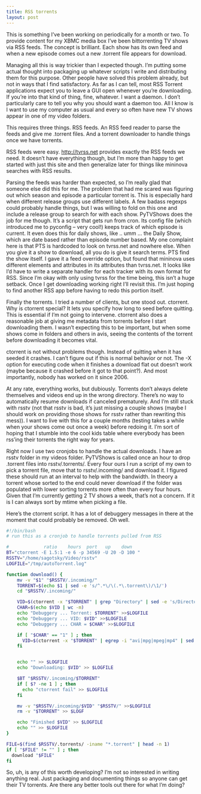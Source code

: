 ```yaml
---
title: RSS torrents
layout: post
---
```




This is something I’ve been working on periodically for a month or two. To provide content for my XBMC media box I’ve been bittorrenting TV shows via RSS feeds. The concept is brilliant. Each show has its own feed and when a new episode comes out a new .torrent file appears for download.

Managing all this is way trickier than I expected though. I’m putting some actual thought into packaging up whatever scripts I write and distributing them for this purpose. Other people have solved this problem already, but not in ways that I find satisfactory. As far as I can tell, most RSS Torrent applications expect you to leave a GUI open whenever you’re downloading. If you’re into that kind of thing, fine, whatever. I want a daemon. I don’t particularly care to tell you why you should want a daemon too. All I know is I want to use my computer as usual and every so often have new TV shows appear in one of my video folders.

This requires three things. RSS feeds. An RSS feed reader to parse the feeds and give me .torrent files. And a torrent downloader to handle things once we have torrents.

RSS feeds were easy. http://tvrss.net provides exactly the RSS feeds we need. It doesn’t have everything though, but I’m more than happy to get started with just this site and then generalize later for things like mininova searches with RSS results.

Parsing the feeds was harder than expected, so I’m really glad that someone else did this for me. The problem that had me scared was figuring out which season and episode a particular torrent is. This is especially hard when different release groups use different labels. A few badass regexps could probably handle things, but I was willing to fold on this one and include a release group to search for with each show. PyTVShows does the job for me though. It’s a script that gets run from cron. Its config file (which introduced me to pyconfig – very cool!) keeps track of which episode is current. It even does this for daily shows, like .. umm … the Daily Show, which are date based rather than episode number based. My one complaint here is that PTS is hardcoded to look on tvrss.net and nowhere else. When you give it a show to download, all you do is give it search terms. PTS find the show itself. I gave it a feed override option, but found that mininova uses different elements and attributes in its attributes than tvrss.net. It looks like I’d have to write a separate handler for each tracker with its own format for RSS. Since I’m okay with only using tvrss for the time being, this isn’t a huge setback. Once I get downloading working right I’ll revisit this. I’m just hoping to find another RSS app before having to redo this portion itself.

Finally the torrents. I tried a number of clients, but one stood out. ctorrent. Why is ctorrent special? It lets you specify how long to seed before quitting. This is essential if I’m not going to intervene. ctorrent also does a reasonable job at giving me metadata from torrents before I start downloading them. I wasn’t expecting this to be important, but when some shows come in folders and others in avis, seeing the contents of the torrent before downloading it becomes vital.

ctorrent is not without problems though. Instead of quitting when it has seeded it crashes. I can’t figure out if this is normal behavior or not. The -X option for executing code when it finishes a download flat out doesn’t work (maybe because it crashed before it got to that point?). And most importantly, nobody has worked on it since 2006.

At any rate, everything works, but dubiously. Torrents don’t always delete themselves and videos end up in the wrong directory. There’s no way to automatically resume downloads if canceled prematurely. And I’m still stuck with rsstv (not that rsstv is bad, it’s just missing a couple shows (maybe I should work on providing those shows for rsstv rather than rewriting this mess)). I want to live with this for a couple months (testing takes a while when your shows come out once a week) before redoing it. I’m sort of hoping that I stumble into the cool kids table where everybody has been rss’ing their torrents the right way for years.

Right now I use two cronjobs to handle the actual downloads. I have an rsstv folder in my videos folder. PyTVShows is called once an hour to drop .torrent files into rsstv/.torrents/. Every four ours I run a script of my own to pick a torrent file, move that to rsstv/.incoming/ and download it. I figured these should run at an interval to help with the bandwidth. In theory a torrent whose sorted to the end could never download if the folder was populated with lower sorting torrents more often than every four hours. Given that I’m currently getting 2 TV shows a week, that’s not a concern. If it is I can always sort by mtime when picking a file.

Here’s the ctorrent script. It has a lot of debuggery messages in there at the moment that could probably be removed. Oh well.

```sh
#!/bin/bash
# run this as a cronjob to handle torrents pulled from RSS

#             ratio    hours  port   up    down
BT="ctorrent -E 1.5:1 -e 6 -p 34569 -U 20 -D 100 "
RSSTV="/home/sagotsky/Video/rsstv"
LOGFILE="/tmp/autoTorrent.log"

function download() {
    mv -v "$1" "$RSSTV/.incoming/"
    TORRENT=$(echo $1 | sed -e 's/^.*\/\(.*\.torrent\)/\1/')
    cd "$RSSTV/.incoming/"

    VID=$(ctorrent -x "$TORRENT" | grep "Directory" | sed -e 's/Directory: //')
    CHAR=$(echo $VID | wc -m)
    echo "Debuggery ... Torrent: $TORRENT" >>$LOGFILE
    echo "Debuggery ... VID: $VID" >>$LOGFILE
    echo "Debuggery ... CHAR = $CHAR" >>$LOGFILE

    if [ "$CHAR" == "1" ] ; then
      VID=$(ctorrent -x "$TORRENT" | egrep -i "avi|mpg|mpeg|mp4" | sed -e 's/^<[0-9]*>\W*//' -e 's/\W*\[[0-9]*\]$//')
    fi


    echo "" >> $LOGFILE
    echo "Downloading: $VID" >> $LOGFILE

    $BT "$RSSTV/.incoming/$TORRENT"
    if [ $? -ne 1 ] ; then
      echo "ctorrent fail" >> $LOGFILE
    fi

    mv -v "$RSSTV/.incoming/$VID" "$RSSTV/" >>$LOGFILE
    rm -v "$TORRENT" >> $LOGF

    echo "Finished $VID" >> $LOGFILE
    echo "" >> $LOGFILE
}

FILE=$(find $RSSTV/.torrents/ -iname "*.torrent" | head -n 1)
if [ "$FILE" != "" ] ; then
  download "$FILE"
fi
```

So, uh, is any of this worth developing? I’m not so interested in writing anything real. Just packaging and documenting things so anyone can get their TV torrents. Are there any better tools out there for what I’m doing?

